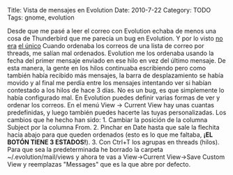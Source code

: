 Title: Vista de mensajes en Evolution
Date: 2010-7-22
Category: TODO
Tags: gnome, evolution

Desde que me pasé a leer el correo con Evolution echaba de menos una cosa de Thunderbird que me parecía un bug en Evolution. Y por lo visto
[no era](http://www.mail-archive.com/evolution-list@gnome.org/msg05439.html) [el
único](http://osdir.com/ml/evolution-list/2009-07/msg00011.html) Cuando ordenaba los correos de una lista de correo por threads, me salían
mal ordenados. Evolution me los ordenaba usando la fecha del primer mensaje enviado en ese hilo en vez del último mensaje. De esta manera,
la gente en los hilos continuaba escribiendo pero como también había recibido más mensajes, la barra de desplazamiento se había movido y al
final me perdía entre los mensajes intentando ver si habían contestado a los hilos de hace 3 días. No es un bug, es que simplemente lo había
configurado mal. En Evolution puedes definir varias formas de ver y ordenar los correos. En el menú View -\> Current View hay unas cuantas
predefinidas, y luego también puedes hacerte las tuyas personalizadas. Los cambios que he hecho han sido: 1. Cambiar la posición de la
columna Subject por la columna From. 2. Pinchar en Date hasta que sale la flechita hacia abajo para que queden ordenados (esto es lo que me
faltaba, **¡EL BOTÓN TIENE 3 ESTADOS!**). 3. Con Ctrl+T los agrupas en threads (hilos). Para que sea la predeterminada he borrado la carpeta
~/.evolution/mail/views y ahora te vas a View-\>Current View-\>Save Custom View y reemplazas "Messages" que es la que abre por defecto.
